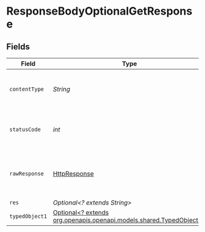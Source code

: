 # ResponseBodyOptionalGetResponse


## Fields

| Field                                                                                                                         | Type                                                                                                                          | Required                                                                                                                      | Description                                                                                                                   |
| ----------------------------------------------------------------------------------------------------------------------------- | ----------------------------------------------------------------------------------------------------------------------------- | ----------------------------------------------------------------------------------------------------------------------------- | ----------------------------------------------------------------------------------------------------------------------------- |
| `contentType`                                                                                                                 | *String*                                                                                                                      | :heavy_check_mark:                                                                                                            | HTTP response content type for this operation                                                                                 |
| `statusCode`                                                                                                                  | *int*                                                                                                                         | :heavy_check_mark:                                                                                                            | HTTP response status code for this operation                                                                                  |
| `rawResponse`                                                                                                                 | [HttpResponse<InputStream>](https://docs.oracle.com/en/java/javase/11/docs/api/java.net.http/java/net/http/HttpResponse.html) | :heavy_check_mark:                                                                                                            | Raw HTTP response; suitable for custom response parsing                                                                       |
| `res`                                                                                                                         | *Optional<? extends String>*                                                                                                  | :heavy_minus_sign:                                                                                                            | OK                                                                                                                            |
| `typedObject1`                                                                                                                | [Optional<? extends org.openapis.openapi.models.shared.TypedObject1>](../../models/shared/TypedObject1.md)                    | :heavy_minus_sign:                                                                                                            | OK                                                                                                                            |